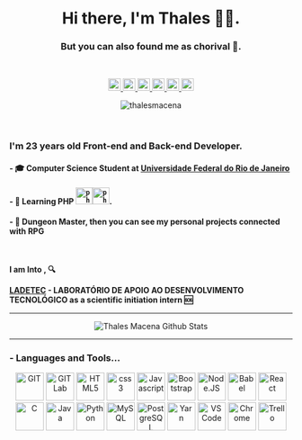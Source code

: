 <h1 align="center">Hi there, I'm Thales 👨‍💻.</h1> 
<h3 align="center">But you can also found me as chorival 👾.</h3>
<br/>

<p align="center">
  <a href="https://github.com/thalesmacena">
  <img alt="Github"  width="22px" src="https://cdn.jsdelivr.net/npm/simple-icons@3.6.0/icons/github.svg"/>
  </a>
  <a href="https://www.linkedin.com/in/thalesmacena/">
    <img alt="Linkedin" width="22px" src="https://cdn.jsdelivr.net/npm/simple-icons@v3/icons/linkedin.svg" />
  </a>
  <a href="https://t.me/chorival">
    <img alt="Telegram" width="22px" src="https://cdn.jsdelivr.net/npm/simple-icons@v3/icons/telegram.svg" />
  </a>
  <a href="mailto:chorival@dcc.ufrj.br">
    <img alt="Gmail" width="22px" src="https://devicons.github.io/devicon/devicon.git/icons/google/google-original.svg" />
  </a>
  <a href="https://www.instagram.com/thalespierini/">
    <img alt="Instagram" width="22px" src="https://cdn.jsdelivr.net/npm/simple-icons@v3/icons/instagram.svg" />
  </a>
  <a href="https://steamcommunity.com/id/Chorival/">
    <img alt="Steam" width="22px" src="https://cdn.jsdelivr.net/npm/simple-icons@3.6.0/icons/steam.svg"/>
  </a>
</p>
<p align="center"> <img src="https://komarev.com/ghpvc/?username=thalesmacena" alt="thalesmacena" /> </p>
<br/>

### I'm 23 years old Front-end and Back-end Developer.

#### - 🎓 Computer Science Student at [Universidade Federal do Rio de Janeiro](https://ufrj.br/)

#### - 🥀 Learning PHP  <code><img src="https://devicons.github.io/devicon/devicon.git/icons/php/php-original.svg" alt="php" width="30" height="30"/><img src="https://devicons.github.io/devicon/devicon.git/icons/laravel/laravel-plain-wordmark.svg" alt="php" width="30" height="30"/></code>.

#### - 🎲 Dungeon Master, then you can see my personal projects connected with RPG

<br />


**I am Into , 🔍**

**[LADETEC](https://www.ladetec.iq.ufrj.br/) - LABORATÓRIO DE APOIO AO DESENVOLVIMENTO TECNOLÓGICO as a scientific initiation intern 🆘**
<br />

*************

<div align="center">
  
![Thales Macena Github Stats](https://github-readme-stats.vercel.app/api?username=thalesmacena&show_icons=true&title_color=fff&icon_color=79ff97&text_color=9f9f9f&bg_color=151515)

</div>

*************

### - Languages and Tools...

<p align="center">
 <img src="https://devicons.github.io/devicon/devicon.git/icons/git/git-original.svg" alt="GIT"  width="50" height="50"/>
 <img src="https://devicons.github.io/devicon/devicon.git/icons/gitlab/gitlab-original.svg" alt="GITLab"  width="50" height="50"/>
 <img src="https://devicons.github.io/devicon/devicon.git/icons/html5/html5-original.svg" alt="HTML5"  width="50" height="50"/>
 <img src="https://devicons.github.io/devicon/devicon.git/icons/css3/css3-original-wordmark.svg" alt="css3"  width="50" height="50"/>
 <img src="https://devicons.github.io/devicon/devicon.git/icons/javascript/javascript-original.svg" alt="Javascript"  width="50" height="50"/>
 <img src="https://devicons.github.io/devicon/devicon.git/icons/bootstrap/bootstrap-plain-wordmark.svg" alt="Bootstrap"  width="50" height="50"/>
 <img src="https://devicons.github.io/devicon/devicon.git/icons/nodejs/nodejs-original.svg" alt="Node.JS"  width="50" height="50"/>
 <img src="https://devicons.github.io/devicon/devicon.git/icons/babel/babel-original.svg" alt="Babel"  width="50" height="50"/>
 <img src="https://devicons.github.io/devicon/devicon.git/icons/react/react-original.svg" alt="React"  width="50" height="50"/>
 <img src="https://devicons.github.io/devicon/devicon.git/icons/c/c-original.svg" alt="C"  width="50" height="50"/>
 <img src="https://devicons.github.io/devicon/devicon.git/icons/java/java-original.svg" alt="Java"  width="50" height="50"/>
 <img src="https://devicons.github.io/devicon/devicon.git/icons/python/python-original.svg" alt="Python"  width="50" height="50"/>
 <img src="https://devicons.github.io/devicon/devicon.git/icons/mysql/mysql-original.svg" alt="MySQL"  width="50" height="50"/>
 <img src="https://devicons.github.io/devicon/devicon.git/icons/postgresql/postgresql-original-wordmark.svg" alt="PostgreSQL"  width="50" height="50"/> 
 <img src="https://devicons.github.io/devicon/devicon.git/icons/yarn/yarn-original.svg" alt="Yarn"  width="50" height="50"/>
 <img src="https://devicons.github.io/devicon/devicon.git/icons/visualstudio/visualstudio-plain.svg" alt="VS Code"  width="50" height="50"/>
 <img src="https://devicons.github.io/devicon/devicon.git/icons/chrome/chrome-original.svg" alt="Chrome"  width="50" height="50"/>
 <img src="https://devicons.github.io/devicon/devicon.git/icons/trello/trello-plain.svg" alt="Trello"  width="50" height="50"/> 
</p>
